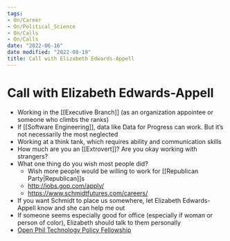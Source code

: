 ```yaml
---
tags:
- On/Career
- On/Political_Science
- On/Calls
- On/Calls 
date: "2022-06-16"
date modified: "2022-08-19"
title: Call with Elizabeth Edwards-Appell
---
```


# Call with Elizabeth Edwards-Appell
- Working in the [[Executive Branch]] (as an organization appointee or someone who climbs the ranks)
- If [[Software Engineering]], data like Data for Progress can work. But it’s not necessarily the most neglected
- Working at a think tank, which requires ability and communication skills
- How much are you an [[Extrovert]]? Are you okay working with strangers?
- What one thing do you wish most people did?
	- Wish more people would be willing to work for [[Republican Party|Republican]]s
	- http://jobs.gop.com/apply/
	- https://www.schmidtfutures.com/careers/
- If you want Schmidt to place us somewhere, let Elizabeth Edwards-Appell know and she can help me out
- If someone seems especially good for office (especially if woman or person of color), Elizabeth should talk to them personally
- [Open Phil Technology Policy Fellowship](https://www.openphilanthropy.org/focus/global-catastrophic-risks/technology-policy-fellowship)
